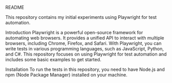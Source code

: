 README


This repository contains my initial experiments using Playwright for test automation.

Introduction
Playwright is a powerful open-source framework for automating web browsers. It provides a unified API to interact with multiple browsers, including Chrome, Firefox, and Safari. With Playwright, you can write tests in various programming languages, such as JavaScript, Python, and C#. This repository focuses on using Playwright for test automation and includes some basic examples to get started.

Installation
To run the tests in this repository, you need to have Node.js and npm (Node Package Manager) installed on your machine.

